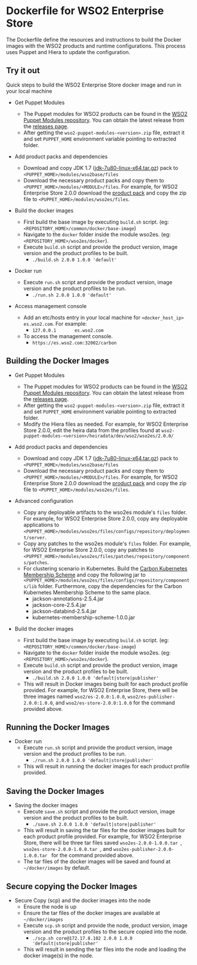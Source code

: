 # Dockerfile for WSO2 Enterprise Store #
The Dockerfile define the resources and instructions to build the Docker images with the WSO2 products and runtime configurations. This process uses Puppet and Hiera to update the configuration.

## Try it out
Quick steps to build the WSO2 Enterprise Store docker image and run in your local machine
  
* Get Puppet Modules
    - The Puppet modules for WSO2 products can be found in the [WSO2 Puppet Modules repository](https://github.com/wso2/puppet-modules). You can obtain the latest release from the [releases page](https://github.com/wso2/puppet-modules/releases). 
    - After getting the `wso2-puppet-modules-<version>.zip` file, extract it and set `PUPPET_HOME` environment variable pointing to extracted folder.

* Add product packs and dependencies
    - Download and copy JDK 1.7 ([jdk-7u80-linux-x64.tar.gz](http://www.oracle.com/technetwork/java/javase/downloads/jdk7-downloads-1880260.html)) pack to `<PUPPET_HOME>/modules/wso2base/files`
    - Download the necessary product packs and copy them to `<PUPPET_HOME>/modules/<MODULE>/files`. For example, for WSO2 Enterprise Store 2.0.0 download the [product pack](http://wso2.com/products/enterprise-store/) and copy the zip file to `<PUPPET_HOME>/modules/wso2es/files`.

* Build the docker images
    - First build the base image by executing `build.sh` script. (eg: `<REPOSITORY_HOME>/common/docker/base-image`)
    - Navigate to the `docker` folder inside the module wso2es. (eg: `<REPOSITORY_HOME>/wso2es/docker`).
    - Execute `build.sh` script and provide the product version, image version and the product profiles to be built.
        + `./build.sh 2.0.0 1.0.0 'default'`

* Docker run
    - Execute `run.sh` script and provide the product version, image version and the product profiles to be run.
        + `./run.sh 2.0.0 1.0.0 'default'`

* Access management console
    - Add an etc/hosts entry in your local machine for `<docker_host_ip> es.wso2.com`. For example:
        + `127.0.0.1       es.wso2.com`
    -  To access the management console.
        + `https://es.wso2.com:32002/carbon`

## Building the Docker Images

* Get Puppet Modules
    - The Puppet modules for WSO2 products can be found in the [WSO2 Puppet Modules repository](https://github.com/wso2/puppet-modules). You can obtain the latest release from the [releases page](https://github.com/wso2/puppet-modules/releases). 
    - After getting the `wso2-puppet-modules-<version>.zip` file, extract it and set `PUPPET_HOME` environment variable pointing to extracted folder. 
    - Modify the Hiera files as needed. For example, for WSO2 Enterprise Store 2.0.0, edit the heira data from the profiles found at `wso2-puppet-modules-<version>/heiradata/dev/wso2/wso2es/2.0.0/` 

* Add product packs and dependencies
    - Download and copy JDK 1.7 ([jdk-7u80-linux-x64.tar.gz](http://www.oracle.com/technetwork/java/javase/downloads/jdk7-downloads-1880260.html)) pack to `<PUPPET_HOME>/modules/wso2base/files`
    - Download the necessary product packs and copy them to `<PUPPET_HOME>/modules/<MODULE>/files`. For example, for WSO2 Enterprise Store 2.0.0 download the [product pack](http://wso2.com/products/enterprise-store/) and copy the zip file to `<PUPPET_HOME>/modules/wso2es/files`.

* Advanced configuration
    - Copy any deployable artifacts to the wso2es module's `files` folder. For example, for WSO2 Enterprise Store 2.0.0, copy any deployable applications to `<PUPPET_HOME>/modules/wso2es/files/configs/repository/deployment/server`.
    - Copy any patches to the wso2es module's `files` folder. For example, for WSO2 Enterprise Store 2.0.0, copy any patches to `<PUPPET_HOME>/modules/wso2es/files/patches/repository/components/patches`.
    - For clustering scenario in Kubernetes. Build the [Carbon Kubernetes Membership Scheme](https://github.com/wso2/kubernetes-artifacts/tree/master/common/kubernetes-membership-scheme) and copy the following jar to `<PUPPET_HOME>/modules/wso2es/files/configs/repository/components/lib` folder. Furthermore, copy the dependencies for the Carbon Kubernetes Membership Scheme to the same place.
        + jackson-annotations-2.5.4.jar
        + jackson-core-2.5.4.jar
        + jackson-databind-2.5.4.jar
        + kubernetes-membership-scheme-1.0.0.jar

* Build the docker images
    - First build the base image by executing `build.sh` script. (eg: `<REPOSITORY_HOME>/common/docker/base-image`)
    - Navigate to the `docker` folder inside the module wso2es. (eg: `<REPOSITORY_HOME>/wso2es/docker`).
    - Execute `build.sh` script and provide the product version, image version and the product profiles to be built.
        + `./build.sh 2.0.0 1.0.0 'default|store|publisher'`
    - This will result in Docker images being built for each product profile provided. For example, for WSO2 Enterprise Store, there will be three images named `wso2/es-2.0.0:1.0.0`, `wso2/es-publisher-2.0.0:1.0.0`, and `wso2/es-store-2.0.0:1.0.0` for the command provided above.

## Running the Docker Images

* Docker run
    - Execute `run.sh` script and provide the product version, image version and the product profiles to be run.
        + `./run.sh 2.0.0 1.0.0 'default|store|publisher'`
    - This will result in running the docker images for each product profile provided.
    
## Saving the Docker Images

* Saving the docker images
    - Execute `save.sh` script and provide the product version, image version and the product profiles to be built.
        + `./save.sh 2.0.0 1.0.0 'default|store|publisher'`
    - This will result in saving the tar files for the docker images built for each product profile provided. For example, for WSO2 Enterprise Store, there will be three tar files saved `wso2es-2.0.0-1.0.0.tar `, `wso2es-store-2.0.0-1.0.0.tar `, and `wso2es-publisher-2.0.0-1.0.0.tar ` for the command provided above. 
    - The tar files of the docker images will be saved and found at `~/docker/images` by default.

## Secure copying the Docker Images

* Secure Copy (scp) and the docker images into the node
    - Ensure the node is up
    - Ensure the tar files of the docker images are available at `~/docker/images`
    - Execute `scp.sh` script and provide the node, product version, image version and the product profiles to the secure copied into the node.
        + `./scp.sh core@172.17.8.102 2.0.0 1.0.0 'default|store|publisher'`
    - This will result in sending the tar files into the node and loading the docker image(s) in the node.